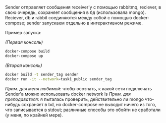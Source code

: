 Sender отправляет сообщения receiver'у с помощью rabbitmq, reciever, в свою очередь, сохраняет сообщения в бд (использовала mongo). Reciever, db и rabbit соединяются между собой с помощью docker-compose; sender запускаем отдельно в интерактивном режиме.


Пример запуска:

*(Первая консоль)*
```bash
docker-compose build
docker-compose up
```

*(Вторая консоль)*
```bash
docker build -t sender_tag sender
docker run -it --network=task1_public sender_tag
```
*Прим. для меня любимой*: чтобы осознать, к какой сети подключать Sender'a можно использовать docker network ls
*Прим. для преподавателя*: я пыталась проверить, действительно ли mongo что-нибудь сохраняет в bd, но docker-compose не выводит ничего из того, что записывается в stdout; различные способы это обойти не сработали (у меня, по крайней мере).
